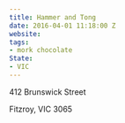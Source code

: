 ```yaml
---
title: Hammer and Tong
date: 2016-04-01 11:18:00 Z
website: 
tags:
- mork chocolate
State:
- VIC
---
```


412 Brunswick Street

Fitzroy, VIC 3065

